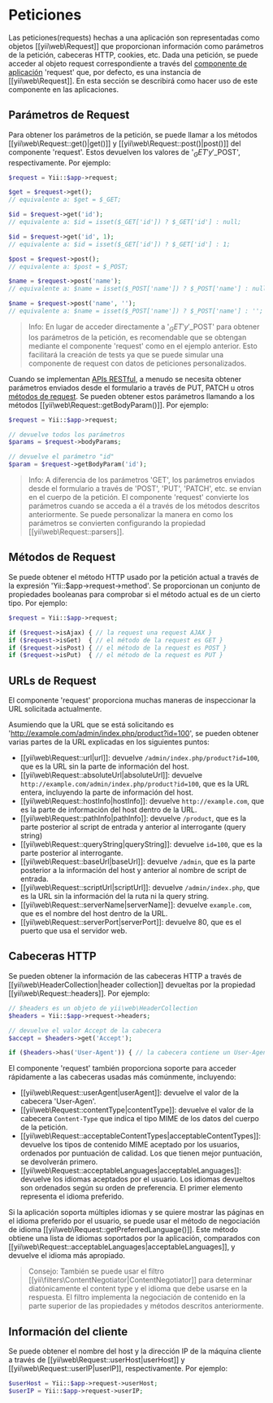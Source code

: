 ﻿Peticiones
========
Las peticiones(requests) hechas a una aplicación son representadas como objetos [[yii\web\Request]] que proporcionan información como parámetros de la petición, cabeceras HTTP, cookies, etc. Dada una petición, se puede acceder al objeto request correspondiente a través del [componente de aplicación](structure-application-components.md) 'request' que, por defecto, es una instancia de [[yii\web\Request]]. En esta sección se describirá como hacer uso de este componente en las aplicaciones.

## Parámetros de Request <a name="request-parameters"></a>

Para obtener los parámetros de la petición, se puede llamar a los métodos [[yii\web\Request::get()|get()]] y [[yii\web\Request::post()|post()]] del componente 'request'. Estos devuelven los valores de '$_GET' y '$_POST', respectivamente. Por ejemplo:

```php
$request = Yii::$app->request;

$get = $request->get(); 
// equivalente a: $get = $_GET;

$id = $request->get('id');
// equivalente a: $id = isset($_GET['id']) ? $_GET['id'] : null;

$id = $request->get('id', 1);
// equivalente a: $id = isset($_GET['id']) ? $_GET['id'] : 1;

$post = $request->post(); 
// equivalente a: $post = $_POST;

$name = $request->post('name');
// equivalente a: $name = isset($_POST['name']) ? $_POST['name'] : null;

$name = $request->post('name', '');
// equivalente a: $name = isset($_POST['name']) ? $_POST['name'] : '';
```

>Info: En lugar de acceder directamente a '$_GET' y '$_POST' para obtener los parámetros de la petición, es recomendable que se obtengan mediante el componente 'request' como en el ejemplo anterior. Esto facilitará la creación de tests ya que se puede simular una componente de request con datos de peticiones personalizados.

Cuando se implementan [APIs RESTful](rest-quick-start.md), a menudo se necesita obtener parámetros enviados desde el formulario a través de PUT, PATCH u otros [métodos de request](runtime-requests.md#request-methods). Se pueden obtener estos parámetros llamando a los métodos [[yii\web\Request::getBodyParam()]]. Por ejemplo:

```php
$request = Yii::$app->request;

// devuelve todos los parámetros
$params = $request->bodyParams;

// devuelve el parámetro "id"
$param = $request->getBodyParam('id');
```

>Info: A diferencia de los parámetros 'GET', los parámetros enviados desde el formulario a través de 'POST', 'PUT', 'PATCH', etc. se envían en el cuerpo de la petición. El componente 'request' convierte los parámetros cuando se acceda a él a través de los métodos descritos anteriormente. Se puede personalizar la manera en como los parámetros se convierten configurando la propiedad [[yii\web\Request::parsers]].

## Métodos de Request <a name="request-methods"></a>

Se puede obtener el método HTTP usado por la petición actual a través de la expresión 'Yii::$app->request->method'. Se proporcionan un conjunto de propiedades booleanas para comprobar si el método actual es de un cierto tipo. Por ejemplo:

```php
$request = Yii::$app->request;

if ($request->isAjax) { // la request una request AJAX }
if ($request->isGet)  { // el método de la request es GET }
if ($request->isPost) { // el método de la request es POST }
if ($request->isPut)  { // el método de la request es PUT }
```

## URLs de Request <a name="request-urls"></a>

El componente 'request' proporciona muchas maneras de inspeccionar la URL solicitada actualmente.

Asumiendo que la URL que se está solicitando es 'http://example.com/admin/index.php/product?id=100', se pueden obtener varias partes de la URL explicadas en los siguientes puntos:

* [[yii\web\Request::url|url]]: devuelve `/admin/index.php/product?id=100`, que es la URL sin la parte de información del host.
* [[yii\web\Request::absoluteUrl|absoluteUrl]]: devuelve `http://example.com/admin/index.php/product?id=100`, que es la URL entera, incluyendo la parte de información del host.
* [[yii\web\Request::hostInfo|hostInfo]]: devuelve `http://example.com`, que es la parte de información del host dentro de la URL.
* [[yii\web\Request::pathInfo|pathInfo]]: devuelve `/product`, que es la parte posterior al script de entrada y anterior al interrogante (query string)
* [[yii\web\Request::queryString|queryString]]: devuelve `id=100`, que es la parte posterior al interrogante.
* [[yii\web\Request::baseUrl|baseUrl]]: devuelve `/admin`, que es la parte posterior a la información del host y anterior al nombre de script de entrada.
* [[yii\web\Request::scriptUrl|scriptUrl]]: devuelve `/admin/index.php`, que es la URL sin la información del la ruta ni la query string.
* [[yii\web\Request::serverName|serverName]]: devuelve `example.com`, que es el nombre del host dentro de la URL.
* [[yii\web\Request::serverPort|serverPort]]: devuelve 80, que es el puerto que usa el servidor web.

## Cabeceras HTTP <a name="http-headers"></a> 

Se pueden obtener la información de las cabeceras HTTP a través de [[yii\web\HeaderCollection|header collection]] devueltas por la propiedad [[yii\web\Request::headers]]. Por ejemplo:

```php
// $headers es un objeto de yii\web\HeaderCollection 
$headers = Yii::$app->request->headers;

// devuelve el valor Accept de la cabecera
$accept = $headers->get('Accept');

if ($headers->has('User-Agent')) { // la cabecera contiene un User-Agent }
```

El componente 'request' también proporciona soporte para acceder rápidamente a las cabeceras usadas más comúnmente, incluyendo:

* [[yii\web\Request::userAgent|userAgent]]: devuelve el valor de la cabecera 'User-Agen'.
* [[yii\web\Request::contentType|contentType]]: devuelve el valor de la cabecera `Content-Type` que indica el tipo MIME de los datos del cuerpo de la petición.
* [[yii\web\Request::acceptableContentTypes|acceptableContentTypes]]: devuelve los tipos de contenido MIME aceptado por los usuarios, ordenados por puntuación de calidad. Los que tienen mejor puntuación, se devolverán primero.
* [[yii\web\Request::acceptableLanguages|acceptableLanguages]]: devuelve los idiomas aceptados por el usuario. Los idiomas devueltos son ordenados según su orden de preferencia. El primer elemento representa el idioma preferido.

Si la aplicación soporta múltiples idiomas y se quiere mostrar las páginas en el idioma preferido por el usuario, se puede usar el método de negociación de idioma [[yii\web\Request::getPreferredLanguage()]]. Este método obtiene una lista de idiomas soportados por la aplicación, comparados con [[yii\web\Request::acceptableLanguages|acceptableLanguages]], y devuelve el idioma más apropiado.

>Consejo: También se puede usar el filtro [[yii\filters\ContentNegotiator|ContentNegotiator]] para determinar diatónicamente el content type y el idioma que debe usarse en la respuesta. El filtro implementa la negociación de contenido en la parte superior de las propiedades y métodos descritos anteriormente.

## Información del cliente <a name="client-information"></a>

Se puede obtener el nombre del host y la dirección IP de la máquina cliente a través de [[yii\web\Request::userHost|userHost]] y [[yii\web\Request::userIP|userIP]], respectivamente. Por ejemplo:

```php
$userHost = Yii::$app->request->userHost;
$userIP = Yii::$app->request->userIP;
```
